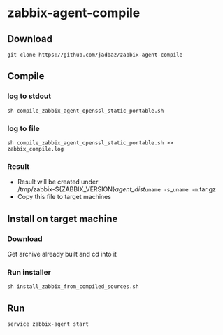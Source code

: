 # zabbix-agent-compile

## Download
`git clone https://github.com/jadbaz/zabbix-agent-compile`

## Compile
### log to stdout
`sh compile_zabbix_agent_openssl_static_portable.sh`

### log to file
`sh compile_zabbix_agent_openssl_static_portable.sh >> zabbix_compile.log`

### Result
- Result will be created under /tmp/zabbix-${ZABBIX_VERSION}_agent_dist_`uname -s`_`uname -m`.tar.gz
- Copy this file to target machines

## Install on target machine
### Download
Get archive already built and cd into it

### Run installer
`sh install_zabbix_from_compiled_sources.sh`

## Run
`service zabbix-agent start`
